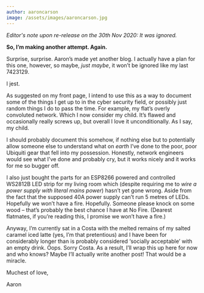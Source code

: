 ```yaml
---
author: aaroncarson
image: /assets/images/aaroncarson.jpg
---
```


_Editor's note upon re-release on the 30th Nov 2020: It was ignored._

**So, I’m making another attempt. Again.**

Surprise, surprise. Aaron’s made yet another blog. I actually have a plan for this one, however, so maybe, *just maybe*, it won’t be ignored like my last 7423129.

I jest.

As suggested on my front page, I intend to use this as a way to document some of the things I get up to in the cyber security field, or possibly just random things I do to pass the time. For example, my flat’s overly convoluted network. Which I now consider my child. It’s flawed and occasionally really screws up, but overall I love it unconditionally. As I say, my child.

I should probably document this somehow, if nothing else but to potentially allow someone else to understand what on *earth* I’ve done to the poor, poor Ubiquiti gear that fell into my possession. Honestly, network engineers would see what I’ve done and probably cry, but it works nicely and it works for me so bugger off.

I also just bought the parts for an ESP8266 powered and controlled WS2812B LED strip for my living room which (despite requiring me to *wire a power supply with literal mains power*) hasn’t yet gone wrong. Aside from the fact that the supposed 40A power supply can’t run 5 metres of LEDs. Hopefully we won’t have a fire. Hopefully. Someone please knock on some wood – that’s probably the best chance I have at No Fire. (Dearest flatmates, if you’re reading this, I promise we won’t have a fire.)

Anyway, I’m currently sat in a Costa with the melted remains of my salted caramel iced latte (yes, I’m that pretentious) and I have been for considerably longer than is probably considered ‘socially acceptable’ with an empty drink. Oops. Sorry Costa. As a result, I’ll wrap this up here for now and who knows? Maybe I’ll actually write another post! That would be a miracle.

Muchest of love,

Aaron